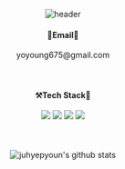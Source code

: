 <div align="center">
  
![header](https://capsule-render.vercel.app/api?type=waving&color=E7AFD5&height=300&text=Juhye's%20Github&desc=Welcome!&fontColor=FFFFFF&fontAlignY=40&descSize=25&descAlign=70)

#### 📧Email📧  
yoyoung675<span>@</span>gmail.com
<br/><br/><br/>
#### ⚒️Tech Stack📧
<img src="https://img.shields.io/badge/Java-007396?style=flat-square&logo=Java&logoColor=white"/></a>
<img src="https://img.shields.io/badge/SpringBoot-6DB33F?style=flat-square&logo=SpringBoot&logoColor=white"/></a>
<img src="https://img.shields.io/badge/Mysql-4479A1?style=flat-square&logo=MySql&logoColor=white"/></a>
<img src="https://img.shields.io/badge/React-61DAFB?style=flat-square&logo=React&logoColor=white"/></a>
<br/><br/><br/><br/>
![juhyepyoun's github stats](https://github-readme-stats.vercel.app/api?username=juhyepyoun&show_icons=true&title_color=585858&icon_color=585858)

<!--
**juhyepyoun/juhyepyoun** is a ✨ _special_ ✨ repository because its `README.md` (this file) appears on your GitHub profile.

Here are some ideas to get you started:

- 🔭 I’m currently working on ...
- 🌱 I’m currently learning ...
- 👯 I’m looking to collaborate on ...
- 🤔 I’m looking for help with ...
- 💬 Ask me about ...
- 📫 How to reach me: ...
- 😄 Pronouns: ...
- ⚡ Fun fact: ...
-->
</div>
